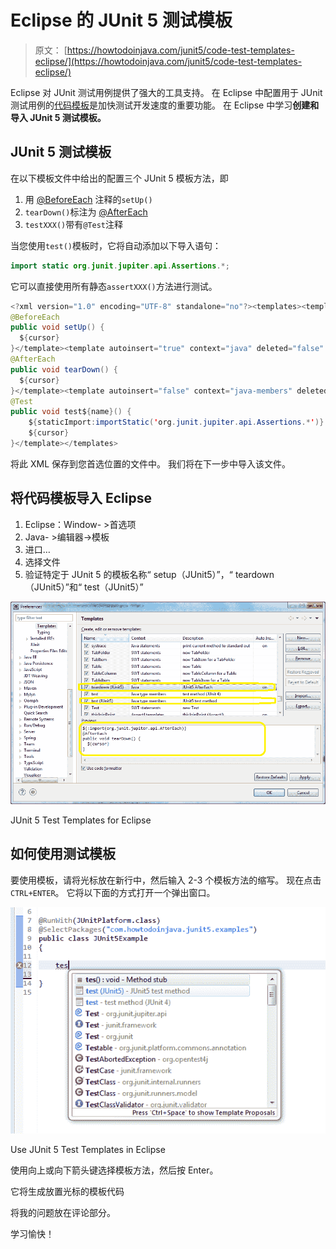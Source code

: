 # Eclipse 的 JUnit 5 测试模板

> 原文： [https://howtodoinjava.com/junit5/code-test-templates-eclipse/](https://howtodoinjava.com/junit5/code-test-templates-eclipse/)

Eclipse 对 JUnit 测试用例提供了强大的工具支持。 在 Eclipse 中配置用于 JUnit 测试用例的[代码模板](//howtodoinjava.com/best-practices/create-eclipse-templates-for-faster-java-coding/)是加快测试开发速度的重要功能。 在 Eclipse 中学习**创建和导入 JUnit 5 测试模板。**

## JUnit 5 测试模板

在以下模板文件中给出的配置三个 JUnit 5 模板方法，即

1.  用 [@BeforeEach](//howtodoinjava.com/junit-5/before-each-annotation-example/) 注释的`setUp()`
2.  `tearDown()`标注为 [@AfterEach](//howtodoinjava.com/junit-5/after-each-annotation-example/)
3.  `testXXX()`带有`@Test`注释

当您使用`test()`模板时，它将自动添加以下导入语句：

```java
import static org.junit.jupiter.api.Assertions.*;
```

它可以直接使用所有静态`assertXXX()`方法进行测试。

```java
<?xml version="1.0" encoding="UTF-8" standalone="no"?><templates><template autoinsert="true" context="java" deleted="false" description="JUnit5 BeforeEach" enabled="true" name="setup (JUnit5)">${:import(org.junit.jupiter.api.BeforeEach)}
@BeforeEach
public void setUp() {
  ${cursor}
}</template><template autoinsert="true" context="java" deleted="false" description="JUnit5 AfterEach" enabled="true" name="teardown (JUnit5)">${:import(org.junit.jupiter.api.AfterEach)}
@AfterEach
public void tearDown() {
  ${cursor}
}</template><template autoinsert="false" context="java-members" deleted="false" description="JUnit5 test method" enabled="true" id="org.eclipse.jdt.ui.templates.test" name="test (JUnit5)">${:import(org.junit.jupiter.api.Test)}
@Test
public void test${name}() {
	${staticImport:importStatic('org.junit.jupiter.api.Assertions.*')}
	${cursor} 
}</template></templates>

```

将此 XML 保存到您首选位置的文件中。 我们将在下一步中导入该文件。

## 将代码模板导入 Eclipse

1.  Eclipse：Window- >首选项
2.  Java- >编辑器->模板
3.  进口…
4.  选择文件
5.  验证特定于 JUnit 5 的模板名称“ setup（JUnit5）”，“ teardown（JUnit5）”和“ test（JUnit5）”

![JUnit 5 Test Templates for Eclipse](img/db1556fd280a5e72b747832500923434.png)

JUnit 5 Test Templates for Eclipse



## 如何使用测试模板

要使用模板，请将光标放在新行中，然后输入 2-3 个模板方法的缩写。 现在点击`CTRL+ENTER`。 它将以下面的方式打开一个弹出窗口。

![Use JUnit 5 Test Templates in Eclipse](img/893100246cadeae5914fc05dc90370ed.png)

Use JUnit 5 Test Templates in Eclipse



使用向上或向下箭头键选择模板方法，然后按 Enter。

它将生成放置光标的模板代码

将我的问题放在评论部分。

学习愉快！